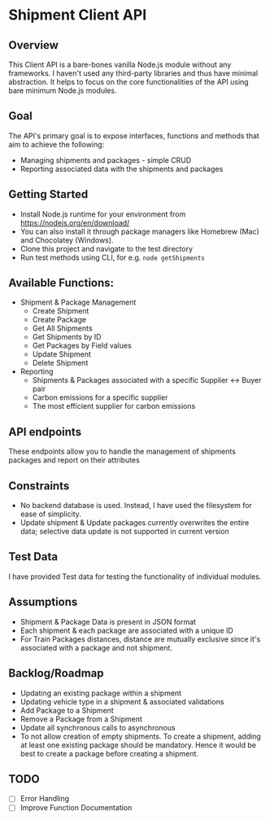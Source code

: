 # Shipment Client API

## Overview
This Client API is a bare-bones vanilla Node.js module without any frameworks. I haven't used any third-party libraries and thus have minimal abstraction. It helps to focus on the core functionalities of the API using bare minimum Node.js modules. 

## Goal
The API's primary goal is to expose interfaces, functions and methods that aim to achieve the following:
* Managing shipments and packages - simple CRUD
* Reporting associated data with the shipments and packages

## Getting Started
- Install Node.js runtime for your environment from https://nodejs.org/en/download/
- You can also install it through package managers like Homebrew (Mac) and Chocolatey (Windows).
- Clone this project and navigate to the test directory
- Run test methods using CLI, for e.g. ```node getShipments```

## Available Functions:
- Shipment & Package Management
  - Create Shipment
  - Create Package
  - Get All Shipments
  - Get Shipments by ID
  - Get Packages by Field values
  - Update Shipment
  - Delete Shipment
- Reporting
  - Shipments & Packages associated with a specific Supplier <-> Buyer pair
  - Carbon emissions for a specific supplier
  - The most efficient supplier for carbon emissions

## API endpoints 
These endpoints allow you to handle the management of shipments packages and report on their attributes 

## Constraints
- No backend database is used. Instead, I have used the filesystem for ease of simplicity.
- Update shipment & Update packages currently overwrites the entire data; selective data update is not supported in current version

## Test Data
I have provided Test data for testing the functionality of individual modules.

## Assumptions
- Shipment & Package Data is present in JSON format
- Each shipment & each package are associated with a unique ID
- For Train Packages distances, distance are mutually exclusive since it's associated with a package and not shipment.

## Backlog/Roadmap
- Updating an existing package within a shipment
- Updating vehicle type in a shipment & associated validations 
- Add Package to a Shipment
- Remove a Package from a Shipment
- Update all synchronous calls to asynchronous
- To not allow creation of empty shipments. To create a shipment, adding at least one existing package should be mandatory. Hence it would be best to create a package before creating a shipment.

## TODO
- [ ] Error Handling
- [ ] Improve Function Documentation